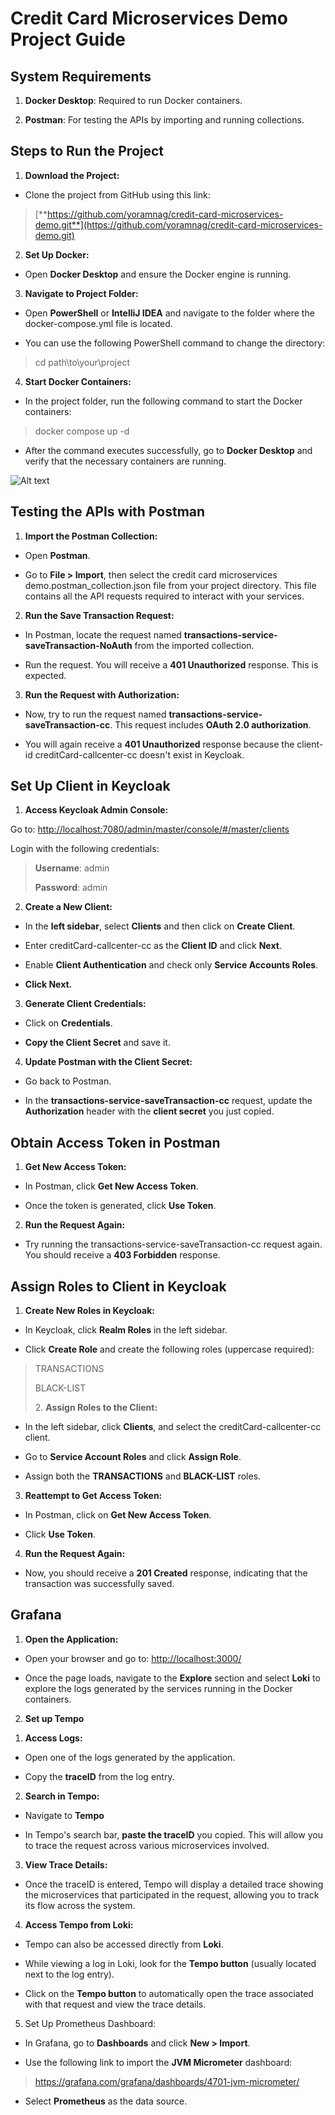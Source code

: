 # 

# Credit Card Microservices Demo Project Guide

## System Requirements

1.  **Docker Desktop**: Required to run Docker containers.

2.  **Postman**: For testing the APIs by importing and running
    collections.

## Steps to Run the Project

1.  **Download the Project:**

-   Clone the project from GitHub using this link:

> [**https://github.com/yoramnag/credit-card-microservices-demo.git**](https://github.com/yoramnag/credit-card-microservices-demo.git)

2.  **Set Up Docker:**

-   Open **Docker Desktop** and ensure the Docker engine is running.

3.  **Navigate to Project Folder:**

-   Open **PowerShell** or **IntelliJ IDEA** and navigate to the folder
    where the docker-compose.yml file is located.

-   You can use the following PowerShell command to change the
    directory:

> cd path\\to\\your\\project

4.  **Start Docker Containers:**

-   In the project folder, run the following command to start the Docker
    containers:

> docker compose up -d

-   After the command executes successfully, go to **Docker Desktop**
    and verify that the necessary containers are running.

![Alt text](1.png)

## Testing the APIs with Postman

1.  **Import the Postman Collection:**

-   Open **Postman**.

-   Go to **File \> Import**, then select the credit card microservices
    demo.postman_collection.json file from your project directory. This
    file contains all the API requests required to interact with your
    services.

2.  **Run the Save Transaction Request:**

-   In Postman, locate the request named
    **transactions-service-saveTransaction-NoAuth** from the imported
    collection.

-   Run the request. You will receive a **401 Unauthorized** response.
    This is expected.

3.  **Run the Request with Authorization:**

-   Now, try to run the request named
    **transactions-service-saveTransaction-cc**. This request includes
    **OAuth 2.0 authorization**.

-   You will again receive a **401 Unauthorized** response because the
    client-id creditCard-callcenter-cc doesn't exist in Keycloak.

## Set Up Client in Keycloak

1.  **Access Keycloak Admin Console:**

Go to: <http://localhost:7080/admin/master/console/#/master/clients>

Login with the following credentials:

> **Username**: admin
>
> **Password**: admin

2.  **Create a New Client:**

-   In the **left sidebar**, select **Clients** and then click on
    **Create Client**.

-   Enter creditCard-callcenter-cc as the **Client ID** and click
    **Next**.

-   Enable **Client Authentication** and check only **Service Accounts
    Roles**.

-   **Click Next.**

3.  **Generate Client Credentials:**

-   Click on **Credentials**.

-   **Copy the Client Secret** and save it.

4.  **Update Postman with the Client Secret:**

-   Go back to Postman.

-   In the **transactions-service-saveTransaction-cc** request, update
    the **Authorization** header with the **client secret** you just
    copied.

## Obtain Access Token in Postman

1.  **Get New Access Token:**

-   In Postman, click **Get New Access Token**.

-   Once the token is generated, click **Use Token**.

2.  **Run the Request Again:**

-   Try running the transactions-service-saveTransaction-cc request
    again. You should receive a **403 Forbidden** response.

## Assign Roles to Client in Keycloak

1.  **Create New Roles in Keycloak:**

-   In Keycloak, click **Realm Roles** in the left sidebar.

-   Click **Create Role** and create the following roles (uppercase
    required):

> TRANSACTIONS
>
> BLACK-LIST
>
> 2\. **Assign Roles to the Client:**

-   In the left sidebar, click **Clients**, and select the
    creditCard-callcenter-cc client.

-   Go to **Service Account Roles** and click **Assign Role**.

-   Assign both the **TRANSACTIONS** and **BLACK-LIST** roles.

3.  **Reattempt to Get Access Token:**

-   In Postman, click on **Get New Access Token**.

-   Click **Use Token**.

4.  **Run the Request Again:**

-   Now, you should receive a **201 Created** response, indicating that
    the transaction was successfully saved.

## Grafana

1.  **Open the Application:**

-   Open your browser and go to: <http://localhost:3000/>

-   Once the page loads, navigate to the **Explore** section and select
    **Loki** to explore the logs generated by the services running in
    the Docker containers.

2.  **Set up Tempo**

<!-- -->

1.  **Access Logs:**

-   Open one of the logs generated by the application.

-   Copy the **traceID** from the log entry.

2.  **Search in Tempo:**

-   Navigate to **Tempo**

-   In Tempo\'s search bar, **paste the traceID** you copied. This will
    allow you to trace the request across various microservices
    involved.

3.  **View Trace Details:**

-   Once the traceID is entered, Tempo will display a detailed trace
    showing the microservices that participated in the request, allowing
    you to track its flow across the system.

4.  **Access Tempo from Loki:**

-   Tempo can also be accessed directly from **Loki**.

-   While viewing a log in Loki, look for the **Tempo button** (usually
    located next to the log entry).

-   Click on the **Tempo button** to automatically open the trace
    associated with that request and view the trace details.

5.  Set Up Prometheus Dashboard:

-   In Grafana, go to **Dashboards** and click **New \> Import**.

-   Use the following link to import the **JVM Micrometer** dashboard:

> <https://grafana.com/grafana/dashboards/4701-jvm-micrometer/>

-   Select **Prometheus** as the data source.
